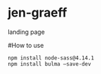 # jen-graeff
 landing page
 
#How to use
```
npm install node-sass@4.14.1
npm install bulma —save-dev
```
